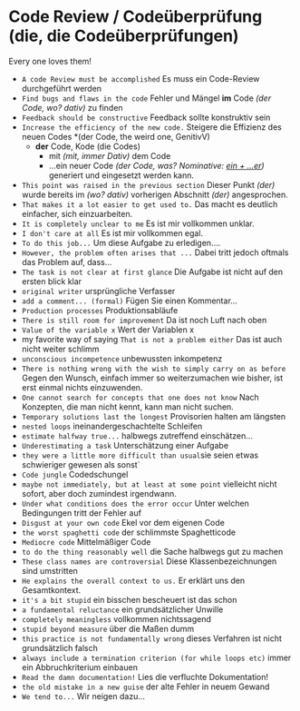 # Code Review / Codeüberprüfung (die, die Codeüberprüfungen)

Every one loves them! 

- `A code Review must be accomplished` Es muss ein Code-Review durchgeführt werden
- `Find bugs and flaws in the code` Fehler und Mängel **im** Code *(der Code, wo? dativ)* zu finden
- `Feedback should be constructive` Feedback sollte konstruktiv sein
- `Increase the efficiency of the new code.` Steigere die Effizienz des neuen Codes *(der Code, the weird one, GenitivV)
  - **der** Code, Kode (die Codes)
    - mit *(mit, immer Dativ)* dem Code 
    - ...ein neuer Code *(der Code, was? Nominative:  [ein + ...er](./grammar-tables/articles.md#indefinite-article))* generiert und eingesetzt werden kann. 
- `This point was raised in the previous section` Dieser Punkt *(der)* wurde bereits im *(wo? dativ)* vorherigen Abschnitt *(der)* angesprochen. 
- `That makes it a lot easier to get used to.` Das macht es deutlich einfacher, sich einzuarbeiten. 
- `It is completely unclear to me` Es ist mir vollkommen unklar.
- `I don't care at all` Es ist mir vollkommen egal.
- `To do this job...` Um diese Aufgabe zu erledigen....
- `However, the problem often arises that ...` Dabei tritt jedoch oftmals das Problem auf, dass...
- `The task is not clear at first glance` Die Aufgabe ist nicht auf den ersten blick klar
- `original writer` ursprüngliche Verfasser 
- `add a comment... (formal)` Fügen Sie einen Kommentar... 
- `Production processes` Produktionsabläufe
- `There is still room for improvement` Da ist noch Luft nach oben 
- `Value of the variable x` Wert der Variablen x 
- my favorite way of saying `That is not a problem either` Das ist auch nicht weiter schlimm
- `unconscious incompetence`  unbewussten inkompetenz 
- `There is nothing wrong with the wish to simply carry on as before` Gegen den Wunsch, einfach immer so weiterzumachen wie bisher, ist erst einmal nichts einzuwenden.
- `One cannot search for concepts that one does not know` Nach Konzepten, die man nicht kennt, kann man nicht suchen.
- `Temporary solutions last the longest` Provisorien halten am längsten
- `nested loops` ineinandergeschachtelte Schleifen
- `estimate halfway true...` halbwegs zutreffend einschätzen...
- `Underestimating a task` Unterschätzung einer Aufgabe
- `they were a little more difficult than usual`sie seien etwas schwieriger gewesen als sonst` 
- `Code jungle` Codedschungel
- `maybe not immediately, but at least at some point` vielleicht nicht sofort, aber doch zumindest irgendwann.
- `Under what conditions does the error occur` Unter welchen Bedingungen tritt der Fehler auf
- `Disgust at your own code` Ekel vor dem eigenen Code
- `the worst spaghetti code` der schlimmste Spaghetticode
- `Mediocre code` Mittelmäßiger Code 
- `to do the thing reasonably well` die Sache halbwegs gut zu machen
- `These class names are controversial` Diese Klassenbezeichnungen sind umstritten
- `He explains the overall context to us.` Er erklärt uns den Gesamtkontext.
- `it's a bit stupid`  ein bisschen bescheuert ist das schon
- `a fundamental reluctance` ein grundsätzlicher Unwille
- `completely meaningless` vollkommen nichtssagend
- `stupid beyond measure` über die Maßen dumm
- `this practice is not fundamentally wrong` dieses Verfahren ist nicht grundsätzlich falsch
- `always include a termination criterion (for while loops etc)` immer ein Abbruchkriterium einbauen 
- `Read the damn documentation!` Lies die verfluchte Dokumentation!
- `the old mistake in a new guise` der alte Fehler in neuem Gewand
- `We tend to...` Wir neigen dazu...